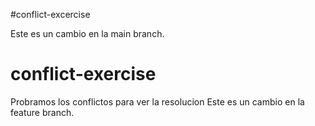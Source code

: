 #conflict-excercise

Este es un cambio en la main branch.
# conflict-exercise
Probramos los conflictos para ver la resolucion
Este es un cambio en la feature branch.